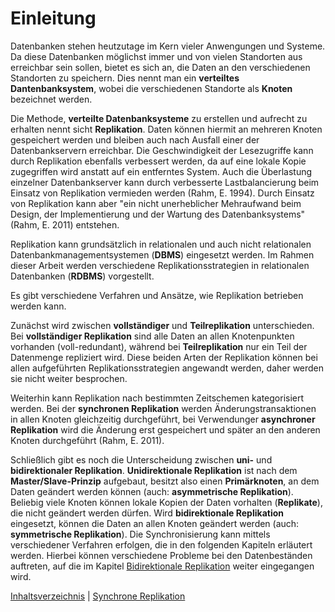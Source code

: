 # Einleitung

Datenbanken stehen heutzutage im Kern vieler Anwengungen und Systeme. Da diese Datenbanken möglichst immer und von vielen Standorten aus erreichbar sein sollen, bietet es sich an, die Daten an den verschiedenen Standorten zu speichern. Dies nennt man ein **verteiltes Dantenbanksystem**, wobei die verschiedenen Standorte als **Knoten** bezeichnet werden.

Die Methode, **verteilte Datenbanksysteme** zu erstellen und aufrecht zu erhalten nennt sicht **Replikation**. Daten können hiermit an mehreren Knoten gespeichert werden und bleiben auch nach Ausfall einer der Datenbankservern erreichbar. Die Geschwindigkeit der Lesezugriffe kann durch Replikation ebenfalls verbessert werden, da auf eine lokale Kopie zugegriffen wird anstatt auf ein entferntes System. Auch die Überlastung einzelner Datenbankserver kann durch verbesserte Lastbalancierung beim Einsatz von Replikation vermieden werden (Rahm, E. 1994). Durch Einsatz von Replikation kann aber "ein nicht unerheblicher Mehraufwand beim Design, der Implementierung und der Wartung des Datenbanksystems" (Rahm, E. 2011) entstehen.

Replikation kann grundsätzlich in relationalen und auch nicht relationalen Datenbankmanagementsystemen (**DBMS**) eingesetzt werden. Im Rahmen dieser Arbeit werden verschiedene Replikationsstrategien in relationalen Datenbanken (**RDBMS**) vorgestellt.

Es gibt verschiedene Verfahren und Ansätze, wie Replikation betrieben werden kann.

Zunächst wird zwischen **vollständiger** und **Teilreplikation** unterschieden. Bei **vollständiger Replikation** sind alle Daten an allen Knotenpunkten vorhanden (voll-redundant), während bei **Teilreplikation** nur ein Teil der Datenmenge repliziert wird. Diese beiden Arten der Replikation können bei allen aufgeführten Replikationsstrategien angewandt werden, daher werden sie nicht weiter besprochen.

Weiterhin kann Replikation nach bestimmten Zeitschemen kategorisiert werden. Bei der **synchronen Replikation** werden Änderungstransaktionen in allen Knoten gleichzeitig durchgeführt, bei Verwendunger **asynchroner Replikation** wird die Änderung erst gespeichert und später an den anderen Knoten durchgeführt  (Rahm, E. 2011).

Schließlich gibt es noch die Unterscheidung zwischen **uni-** und **bidirektionaler Replikation**. **Unidirektionale Replikation** ist nach dem **Master/Slave-Prinzip** aufgebaut, besitzt also einen **Primärknoten**, an dem Daten geändert werden können (auch: **asymmetrische Replikation**). Beliebig viele Knoten können lokale Kopien der Daten vorhalten (**Replikate**), die nicht geändert werden dürfen. Wird **bidirektionale Replikation** eingesetzt, können die Daten an allen Knoten geändert werden (auch: **symmetrische Replikation**). Die Synchronisierung kann mittels verschiedener Verfahren erfolgen, die in den folgenden Kapiteln erläutert werden. Hierbei können verschiedene Probleme bei den Datenbeständen auftreten, auf die im Kapitel [Bidirektionale Replikation](06_peer_to_peer.md) weiter eingegangen wird.



[Inhaltsverzeichnis](02_toc.md) | [Synchrone Replikation](04_synchronous_replication.md)
